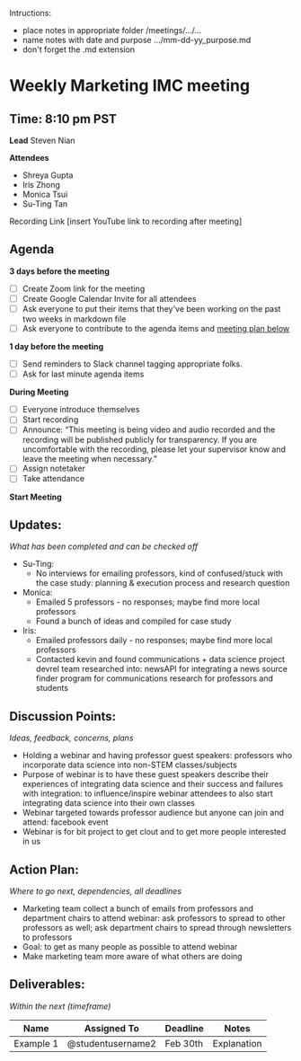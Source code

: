 Intructions:
* place notes in appropriate folder /meetings/.../...
* name notes with date and purpose .../mm-dd-yy_purpose.md
* don't forget the .md extension

# Weekly Marketing IMC meeting
## Time: 8:10 pm PST

**Lead**
Steven Nian

**Attendees**
* Shreya Gupta 
* Iris Zhong
* Monica Tsui
* Su-Ting Tan

Recording Link
[insert YouTube link to recording after meeting]

## Agenda
**3 days before the meeting**
- [ ] Create Zoom link for the meeting
- [ ] Create Google Calendar Invite for all attendees
- [ ] Ask everyone to put their items that they've been working on the past two weeks in markdown file
- [ ] Ask everyone to contribute to the agenda items and [meeting plan below](https://github.com/shreyagupta98/people/blob/master/meeting_template.md#updates)

**1 day before the meeting**
- [ ] Send reminders to Slack channel tagging appropriate folks. 
- [ ] Ask for last minute agenda items

**During Meeting**
- [ ] Everyone introduce themselves
- [ ] Start recording
- [ ] Announce:
“This meeting is being video and audio recorded and the recording will be published publicly for transparency. If you are uncomfortable with the recording, please let your supervisor know and leave the meeting when necessary.”
- [ ] Assign notetaker
- [ ] Take attendance

**Start Meeting**

## Updates:
*What has been completed and can be checked off*

* Su-Ting:
    * No interviews for emailing professors, kind of confused/stuck with the case study: planning & execution process and research question
* Monica:
    * Emailed 5 professors - no responses; maybe find more local professors
    * Found a bunch of ideas and compiled for case study
* Iris:
    * Emailed professors daily - no responses; maybe find more local professors
    * Contacted kevin and found communications + data science project devrel team researched into: newsAPI for integrating a news source finder program for communications research for professors and students

## Discussion Points:
*Ideas, feedback, concerns, plans*
* Holding a webinar and having professor guest speakers: professors who incorporate data science into non-STEM classes/subjects
* Purpose of webinar is to have these guest speakers describe their experiences of integrating data science and their success and failures with integration: to influence/inspire webinar attendees to also start integrating data science into their own classes
* Webinar targeted towards professor audience but anyone can join and attend: facebook event
* Webinar is for bit project to get clout and to get more people interested in us


## Action Plan:
*Where to go next, dependencies, all deadlines*
* Marketing team collect a bunch of emails from professors and department chairs to attend webinar: ask professors to spread to other professors as well; ask department chairs to spread through newsletters to professors
* Goal: to get as many people as possible to attend webinar
* Make marketing team more aware of what others are doing


## Deliverables:
*Within the next (timeframe)*

Name  | Assigned To | Deadline | Notes
------|-------------|----------|------
Example 1 | @studentusername2 | Feb 30th | Explanation
